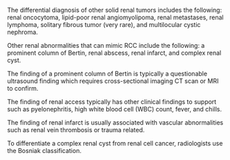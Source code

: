 The differential diagnosis of other solid renal tumors includes the following: renal oncocytoma, lipid-poor renal angiomyolipoma, renal metastases, renal lymphoma, solitary fibrous tumor (very rare), and multilocular cystic nephroma.

Other renal abnormalities that can mimic RCC include the following: a prominent column of Bertin, renal abscess, renal infarct, and complex renal cyst.

The finding of a prominent column of Bertin is typically a questionable ultrasound finding which requires cross-sectional imaging CT scan or MRI to confirm.

The finding of renal access typically has other clinical findings to support such as pyelonephritis, high white blood cell (WBC) count, fever, and chills.

The finding of renal infarct is usually associated with vascular abnormalities such as renal vein thrombosis or trauma related.

To differentiate a complex renal cyst from renal cell cancer, radiologists use the Bosniak classification.